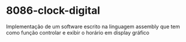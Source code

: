 # 8086-clock-digital
Implementação de um software escrito na linguagem assembly que tem como função controlar e exibir o horário em display gráfico
